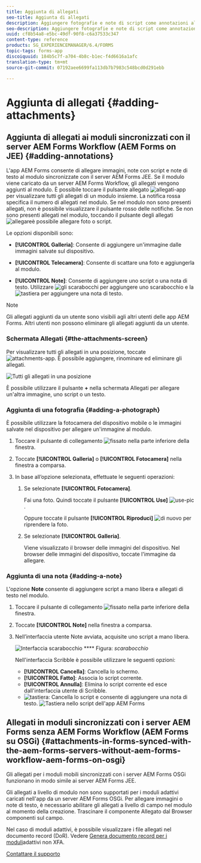 ```yaml
---
title: Aggiunta di allegati
seo-title: Aggiunta di allegati
description: Aggiungere fotografie e note di script come annotazioni all'attività nell'app AEM Forms
seo-description: Aggiungere fotografie e note di script come annotazioni all'attività nell'app AEM Forms
uuid: cf8b54a8-e5bc-49df-90f8-c6a37533c347
content-type: reference
products: SG_EXPERIENCEMANAGER/6.4/FORMS
topic-tags: forms-app
discoiquuid: 184b5c7f-a704-4b8c-b1ec-f4d6616a1afc
translation-type: tm+mt
source-git-commit: 07192aee6699fa113db7b7983c548bcd0d291ebb

---
```



# Aggiunta di allegati {#adding-attachments}

## Aggiunta di allegati ai moduli sincronizzati con il server AEM Forms Workflow (AEM Forms on JEE) {#adding-annotations}

L&#39;app AEM Forms consente di allegare immagini, note con script e note di testo al modulo sincronizzate con il server AEM Forms JEE. Se il modulo viene caricato da un server AEM Forms Workflow, gli allegati vengono aggiunti al modulo. È possibile toccare il pulsante allegato ![allegati-app](assets/attachments-app.png) per visualizzare tutti gli allegati di un modulo insieme. La notifica rossa specifica il numero di allegati nel modulo. Se nel modulo non sono presenti allegati, non è possibile visualizzare il pulsante rosso delle notifiche. Se non sono presenti allegati nel modulo, toccando il pulsante degli allegati ![allegare](assets/attch.png)è possibile allegare foto o script.

Le opzioni disponibili sono:

* **[!UICONTROL Galleria]**: Consente di aggiungere un&#39;immagine dalle immagini salvate sul dispositivo.

* **[!UICONTROL Telecamera]**: Consente di scattare una foto e aggiungerla al modulo.

* **[!UICONTROL Note]**: Consente di aggiungere uno script o una nota di testo. Utilizzare ![gli scarabocchi](assets/scribble.png) per aggiungere uno scarabocchio e la ![tastiera](assets/keyboard.png) per aggiungere una nota di testo.

>[!NOTE]
>
>Gli allegati aggiunti da un utente sono visibili agli altri utenti delle app AEM Forms. Altri utenti non possono eliminare gli allegati aggiunti da un utente.


### Schermata Allegati {#the-attachments-screen}

Per visualizzare tutti gli allegati in una posizione, toccate ![attachments-app](assets/attachments-app.png). È possibile aggiungere, rinominare ed eliminare gli allegati.

![Tutti gli allegati in una posizione](assets/attachments-screen.png)

È possibile utilizzare il pulsante **+** nella schermata Allegati per allegare un&#39;altra immagine, uno script o un testo.

### Aggiunta di una fotografia {#adding-a-photograph}

È possibile utilizzare la fotocamera del dispositivo mobile o le immagini salvate nel dispositivo per allegare un&#39;immagine al modulo.

1. Toccare il pulsante di collegamento ![fissato](assets/attch.png) nella parte inferiore della finestra.
1. Toccate **[!UICONTROL Galleria]** o **[!UICONTROL Fotocamera]** nella finestra a comparsa.
1. In base all’opzione selezionata, effettuate le seguenti operazioni:

   1. Se selezionate **[!UICONTROL Fotocamera]**.

      Fai una foto. Quindi toccate il pulsante **[!UICONTROL Use]** ![use-pic](assets/use-pic.png) .

      Oppure toccate il pulsante **[!UICONTROL Riproduci]** ![di nuovo](assets/retake.png) per riprendere la foto.

   1. Se selezionate **[!UICONTROL Galleria]**.

      Viene visualizzato il browser delle immagini del dispositivo. Nel browser delle immagini del dispositivo, toccate l&#39;immagine da allegare.

### Aggiunta di una nota {#adding-a-note}

L&#39;opzione **Note** consente di aggiungere script a mano libera e allegati di testo nel modulo.

1. Toccare il pulsante di collegamento ![fissato](assets/attch.png) nella parte inferiore della finestra.
1. Toccate **[!UICONTROL Note]** nella finestra a comparsa.
1. Nell’interfaccia utente Note avviata, acquisite uno script a mano libera.

   ![Interfaccia scarabocchio](assets/scribble-ui.png)
   **** Figura: *scarabocchio*

   Nell&#39;interfaccia Scribble è possibile utilizzare le seguenti opzioni:

   * **[!UICONTROL Cancella]**: Cancella lo schermo.
   * **[!UICONTROL Fatto]**: Associa lo script corrente.
   * **[!UICONTROL Annulla]**: Elimina lo script corrente ed esce dall&#39;interfaccia utente di Scribble.
   * ![tastiera](assets/keyboard.png): Cancella lo script e consente di aggiungere una nota di testo.
   ![Tastiera nello script dell&#39;app AEM Forms](assets/keyboard-inapp.png)

## Allegati in moduli sincronizzati con i server AEM Forms senza AEM Forms Workflow (AEM Forms su OSGi) {#attachments-in-forms-synced-with-the-aem-forms-servers-without-aem-forms-workflow-aem-forms-on-osgi}

Gli allegati per i moduli mobili sincronizzati con i server AEM Forms OSGi funzionano in modo simile ai server AEM Forms JEE.

Gli allegati a livello di modulo non sono supportati per i moduli adattivi caricati nell&#39;app da un server AEM Forms OSGi. Per allegare immagini o note di testo, è necessario abilitare gli allegati a livello di campo nel modulo al momento della creazione. Trascinare il componente Allegato dal Browser componenti sul campo.

Nel caso di moduli adattivi, è possibile visualizzare i file allegati nel documento record (DoR). Vedere [Genera documento record per i moduli](/help/forms/using/generate-document-of-record-for-non-xfa-based-adaptive-forms.md)adattivi non XFA.

[Contattare il supporto](https://www.adobe.com/account/sign-in.supportportal.html)
